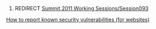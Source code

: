 1.  REDIRECT [Summit 2011 Working
    Sessions/Session093](Summit_2011_Working_Sessions/Session093 "wikilink")

[How to report known security vulnerabilities (for
websites)](Category:Summit_2011_Mitigation_Track "wikilink")